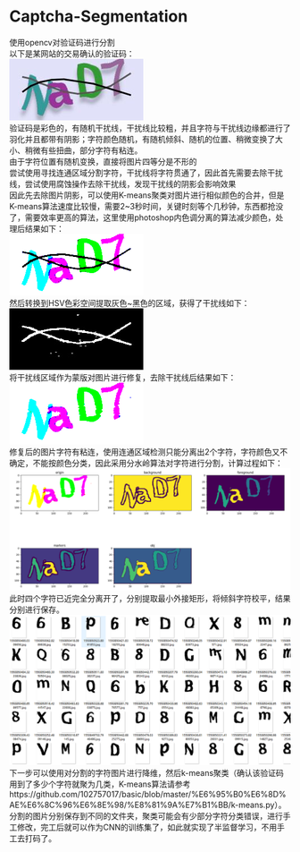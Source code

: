 ﻿# Captcha-Segmentation
使用opencv对验证码进行分割  
以下是某网站的交易确认的验证码：  
![验证码图片](https://github.com/102757017/Captcha-Segmentation/blob/master/get-captcha.png)  
验证码是彩色的，有随机干扰线，干扰线比较粗，并且字符与干扰线边缘都进行了羽化并且都带有阴影；字符颜色随机，有随机倾斜、随机的位置、稍微变换了大小、稍微有些扭曲，部分字符有粘连。  
由于字符位置有随机变换，直接将图片四等分是不形的  
尝试使用寻找连通区域分割字符，干扰线将字符贯通了，因此首先需要去除干扰线，尝试使用腐蚀操作去除干扰线，发现干扰线的阴影会影响效果  
因此先去除图片阴影，可以使用K-means聚类对图片进行相似颜色的合并，但是K-means算法速度比较慢，需要2~3秒时间，关键时刻等个几秒钟，东西都抢没了，需要效率更高的算法，这里使用photoshop内色调分离的算法减少颜色，处理后结果如下：  
![减色图片](https://github.com/102757017/Captcha-Segmentation/blob/master/re_color.png)  
然后转换到HSV色彩空间提取灰色~黑色的区域，获得了干扰线如下：  
![干扰线图片](https://github.com/102757017/Captcha-Segmentation/blob/master/mask.jpg)  
将干扰线区域作为蒙版对图片进行修复，去除干扰线后结果如下：  
![修复图片](https://github.com/102757017/Captcha-Segmentation/blob/master/repair.png)  
修复后的图片字符有粘连，使用连通区域检测只能分离出2个字符，字符颜色又不确定，不能按颜色分类，因此采用分水岭算法对字符进行分割，计算过程如下：  
![分割图片](https://github.com/102757017/Captcha-Segmentation/blob/master/Division.PNG)  
此时四个字符已近完全分离开了，分别提取最小外接矩形，将倾斜字符校平，结果分别进行保存。  
![图片](https://github.com/102757017/Captcha-Segmentation/blob/master/result.PNG)  
下一步可以使用对分割的字符图片进行降维，然后k-means聚类（确认该验证码用到了多少个字符就聚为几类，K-means算法请参考https://github.com/102757017/basic/blob/master/%E6%95%B0%E6%8D%AE%E6%8C%96%E6%8E%98/%E8%81%9A%E7%B1%BB/k-means.py）。  
分割的图片分别保存到不同的文件夹，聚类可能会有少部分字符分类错误，进行手工修改，完工后就可以作为CNN的训练集了，如此就实现了半监督学习，不用手工去打码了。